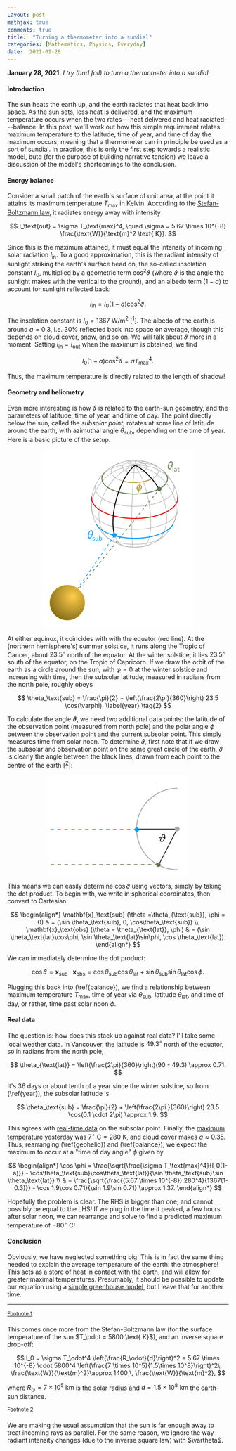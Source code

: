 ```yaml
---
Layout: post
mathjax: true
comments: true
title:  "Turning a thermometer into a sundial"
categories: [Mathematics, Physics, Everyday]
date:  2021-01-28
---
```


**January 28, 2021.** *I try (and fail) to turn a thermometer into a sundial.*

#### Introduction

The sun heats the earth up, and the earth radiates that heat back into
space. As the sun sets, less heat is delivered, and the maximum
temperature occurs when the two rates---heat delivered and heat
radiated---balance. In this post, we'll work out how this simple
requirement relates maximum temperature to the latitude, time of year,
and time of day the maximum occurs, meaning that a thermometer can in
principle be used as a sort of sundial.
In practice, this is only the first step towards a realistic model,
butd (for the purpose of building narrative tension) we leave a
discussion of the model's shortcomings to the conclusion.

#### Energy balance

Consider a small patch of the earth's surface of unit area, at the
point it attains its maximum temperature $T_\text{max}$ in Kelvin.
According to the
[Stefan-Boltzmann law](https://en.wikipedia.org/wiki/Stefan%E2%80%93Boltzmann_law),
it radiates energy away with intensity

$$
I_\text{out} = \sigma T_\text{max}^4, \quad \sigma = 5.67 \times
10^{-8} \frac{\text{W}}{\text{m}^2 \text{ K}}.
$$

Since this is the maximum attained, it must equal the intensity of
incoming solar radiation $I_\text{in}$.
To a good approximation, this is the radiant intensity of sunlight
striking the earth's surface head on, the so-called insolation
constant $I_0$, multiplied by a geometric term $\cos^2\vartheta$
(where $\vartheta$ is the angle the sunlight makes with the vertical
to the ground), and an albedo term $(1-a)$ to account for sunlight reflected
back:

$$
I_\text{in} = I_0 (1- a )\cos^2\vartheta.
$$

The insolation constant is $I_0 = 1367 \text{ W/m}^2$ [<sup><a id="fnr.1" name="fnr.1" class="footref" href="#fn.1">1</a></sup>].
The albedo of the earth is around $a = 0.3$, i.e. $30\%$ reflected
back into space on average, though this depends on cloud cover, snow,
and so on.
We will talk about $\vartheta$ more in a moment.
Setting $I_\text{in} = I_\text{out}$ when the maximum is obtained, we
find

$$
I_0 (1- a )\cos^2\vartheta = \sigma T_\text{max}^4. \label{balance} \tag{1}
$$

Thus, the maximum temperature is directly related to the length of shadow!

#### Geometry and heliometry

Even more interesting is how $\vartheta$ is related to the earth-sun
geometry, and the parameters of latitude, time of year, and time of
day.
The point directly below the sun, called the *subsolar point*, rotates
at some line of latitude around the earth, with azimuthal angle
$\theta_\text{sub}$, depending on the time of year.
Here is a basic picture of the setup:

<figure>
    <div style="text-align:center"><img src
    ="/images/posts/diurnal1.png"/>
	</div>
	</figure>
	
At either equinox, it coincides with with the equator (red line).
At the (northern hemisphere's) summer solstice, it runs along the Tropic of Cancer, about
$23.5^\circ$ north of the equator.
At the winter solstice, it lies $23.5^\circ$ south of the equator, on
the Tropic of Capricorn.
If we draw the orbit of the earth as a circle around the sun, with
$\varphi = 0$ at the winter solstice and increasing with time, then the
subsolar latitude, measured in radians from the north pole, roughly obeys

$$
\theta_\text{sub} = \frac{\pi}{2} + \left(\frac{2\pi}{360}\right) 23.5
\cos(\varphi).
\label{year} \tag{2}
$$

To calculate the angle $\vartheta$, we need two additional data
points: the latitude of the observation point (measured from north
pole) and the polar angle $\phi$ between the observation point and the
current subsolar point.
This simply measures time from solar noon.
To determine $\vartheta$, first note that if we draw the subsolar and
observation point on the same great circle of the earth, $\vartheta$ is clearly the
angle between the black lines, drawn from each point to the centre of
the earth [<sup><a id="fnr.2" name="fnr.2" class="footref" href="#fn.2">2</a></sup>]:

<figure>
    <div style="text-align:center"><img src
    ="/images/posts/diurnal2.png"/>
	</div>
	</figure>

This means we can easily determine $\cos\vartheta$ using vectors,
simply by taking the dot product.
To begin with, we write in spherical coordinates, then convert to
Cartesian:

$$
\begin{align*}
\mathbf{x}_\text{sub} (\theta =\theta_{\text{sub}}, \phi = 0) & = (\sin \theta_\text{sub}, 0, \cos\theta_\text{sub}) \\
\mathbf{x}_\text{obs} (\theta = \theta_{\text{lat}}, \phi) & = (\sin \theta_\text{lat}\cos\phi, \sin \theta_\text{lat}\sin\phi, \cos
\theta_\text{lat}).
\end{align*}
$$

We can immediately determine the dot product:

$$
\cos\vartheta = \mathbf{x}_\text{sub} \cdot \mathbf{x}_\text{obs} =
\cos\theta_\text{sub}\cos\theta_\text{lat} + \sin
\theta_\text{sub}\sin \theta_\text{lat}\cos \phi. \label{geohelio} \tag{3}
$$

Plugging this back into (\ref{balance}), we find a relationship
between maximum temperature $T_\text{max}$, time of year via
$\theta_\text{sub}$, latitude $\theta_\text{lat}$, and time of day, or
rather, time past solar noon $\phi$.

#### Real data

The question is: how does this stack up against real data?
I'll take some local weather data.
In Vancouver, the latitude is $49.3^\circ$ north of the equator, so in
radians from the north pole,

$$
\theta_{\text{lat}} = \left(\frac{2\pi}{360}\right)(90 - 49.3) \approx 0.71.
$$

It's $36$ days or about tenth of a year since
the winter solstice, so from (\ref{year}), the subsolar latitude is

$$
\theta_\text{sub} = \frac{\pi}{2} + \left(\frac{2\pi }{360}\right) 23.5
\cos(0.1 \cdot 2\pi) \approx 1.9.
$$

This agrees with [real-time data](https://rl.se/sub-solar-point) on
the subsolar point.
Finally, the [maximum temperature yesterday](https://www.timeanddate.com/weather/canada/vancouver/historic?month=1&year=2021) was $7^\circ \text{ C} =
280 \text{ K}$, and cloud cover makes $a \approx 0.35$.
Thus, rearranging (\ref{geohelio}) and (\ref{balance}), we expect the
maximum to occur at a "time of day angle" $\phi$ given by

$$
\begin{align*}
\cos \phi = \frac{\sqrt{\frac{\sigma
T_\text{max}^4}{I_0(1-a)}} - \cos\theta_\text{sub}\cos\theta_\text{lat}}{\sin
\theta_\text{sub}\sin \theta_\text{lat}} \\
& = \frac{\sqrt{\frac{(5.67 \times
10^{-8}) 280^4}{1367(1-0.3)}} - \cos 1.9\cos 0.71}{\sin 1.9\sin 0.71}
\approx 1.37.
\end{align*}
$$

Hopefully the problem is clear.
The RHS is bigger than one, and cannot possibly be equal to the LHS!
If we plug in the time it peaked, a few hours after solar noon, we can
rearrange and solve to find a predicted maximum temperature of
$-80^\circ \text{ C}$!

#### Conclusion

Obviously, we have neglected something big.
This is in fact the same thing needed to explain the average
temperature of the earth: the atmosphere!
This acts as a store of heat in contact with the earth, and will allow
for greater maximal temperatures.
Presumably, it should be possible to update our equation using a
[simple greenhouse model](https://en.wikipedia.org/wiki/Idealized_greenhouse_model),
but I leave that for another time.

---

<div class="footdef"><sup><a id="fn.1" name="fn.1" class="footnum"
href="#fnr.1">Footnote 1</a></sup> <p class="footpara">
This comes once more from the Stefan-Boltzmann law (for the surface
temperature of the sun $T_\odot = 5800 \text{ K}$), and an inverse square
drop-off:

$$
I_0 = \sigma T_\odot^4 \left(\frac{R_\odot}{d}\right)^2 =
5.67 \times 10^{-8} \cdot 5800^4  \left(\frac{7 \times 10^5}{1.5\times
10^8}\right)^2\, \frac{\text{W}}{\text{m}^2}\approx 1400 \, \frac{\text{W}}{\text{m}^2},
$$

where $R_\odot = 7 \times 10^5 \text{ km}$ is the solar radius and $d
= 1.5 \times 10^8 \text{ km}$ the earth-sun distance.
</p></div>

<div class="footdef"><sup><a id="fn.2" name="fn.2" class="footnum"
href="#fnr.2">Footnote 2</a></sup> <p class="footpara">
We are making the usual assumption that the sun is far enough away to
treat incoming rays as parallel. For the same reason, we ignore the
way radiant intensity changes (due to the inverse square law) with $\vartheta$.
</p></div>

<!-- http://www.bom.gov.au/products/IDV60901/IDV60901.95936.shtml
((60*12 )/(2*pi))*arccos((sqrt((5.6*10^(-8)*(273+7)^4)/(1367(0.65))) + cos(1.9)cos(2*pi*(40.7/360)))/(sin(1.9)sin(2*pi*(40.7/360))))
2*pi(90 - 23.6*sin(pi/2 + pi/6))/360
https://www.timeanddate.com/weather/canada/vancouver/historic?month=1&year=2021
https://www.sjsu.edu/faculty/watkins/diurnaltemp.htm
(1367(1-0.3)(\cos 1.9\cos 0.71 + \sin 1.9\sin 0.71 * cos(pi/6))^2/(5.67 \times 10^{-8}))^(1/4)
-->

<!--
Let's test this out on some real data.
Today, in a certain large city, the temperature peaked at $25.0^\circ
\text{ C}$ around $2.5$ hours after solar noon.
We will guess the city!
First, we note that it's around $36$ days or a tenth of a year since
the winter solstice, so from (\ref{year}), the subsolar latitude is

$$
\theta_\text{sub} = \frac{\pi}{2} + \left(\frac{2\pi }{360}\right) 23.5
\cos(0.1 \cdot 2\pi) \approx 1.9.
$$

Two and a half hours after solar noon translates to $2.5/24$ times a full rotation,
so $\phi \approx \pi/5$.
Putting these numbers into (\ref{geohelio}) and rearranging using
trigonometric identities, we get

$$
\cos\vartheta \approx 0.57 \sin (\theta_\text{lat} - 0.60).
$$

Inserting into (\ref{balance}) and rearranging yields

$$
\theta_\text{lat} = 0.60 + \sin^{-1}\left[\frac{1}{0.57}\sqrt{\frac{5.67 \times
10^{-8} (273+25)^4}{1367 (1- 0.3)}}\right] = 1.77,
$$

or in
-->
